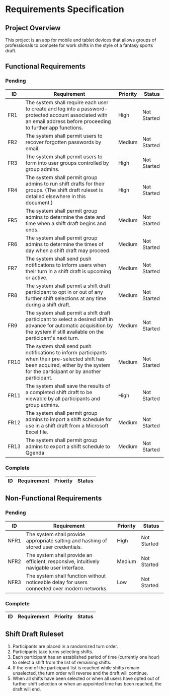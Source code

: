 # Requirements Specification

## Project Overview

This project is an app for mobile and tablet devices that allows groups of professionals to compete for work shifts in the style of a fantasy sports draft.

## Functional Requirements

### Pending

| ID | Requirement | Priority | Status |
|----|----|----|----|
| FR1 | The system shall require each user to create and log into a password-protected account associated with an email address before proceeding to further app functions. | High | Not Started |
| FR2 | The system shall permit users to recover forgotten passwords by email. | Medium | Not Started |
| FR3 | The system shall permit users to form into user groups controlled by group admins. | High | Not Started |
| FR4 | The system shall permit group admins to run shift drafts for their groups. (The shift draft ruleset is detailed elsewhere in this document.) | High | Not Started |
| FR5 | The system shall permit group admins to determine the date and time when a shift draft begins and ends. | Medium | Not Started |
| FR6 | The system shall permit group admins to determine the times of day when a shift draft may proceed. | Medium | Not Started |
| FR7 | The system shall send push notifications to inform users when their turn in a shift draft is upcoming or active. | Medium | Not Started | 
| FR8 | The system shall permit a shift draft participant to opt in or out of any further shift selections at any time during a shift draft. | Medium | Not Started |
| FR9 | The system shall permit a shift draft participant to select a desired shift in advance for automatic acquisition by the system if still available on the participant's next turn. | Medium | Not Started |
| FR10 | The system shall send push notifications to inform participants when their pre-selected shift has been acquired, either by the system for the participant or by another participant. | Medium | Not Started |
| FR11 | The system shall save the results of a completed shift draft to be viewable by all participants and group admins. | High | Not Started |
| FR12 | The system shall permit group admins to import a shift schedule for use in a shift draft from a Microsoft Excel file. | Medium | Not Started |
| FR13 | The system shall permit group admins to export a shift schedule to Qgenda | Medium | Not Started |

### Complete

| ID | Requirement | Priority | Status |
|----|----|----|----|

## Non-Functional Requirements

### Pending

| ID | Requirement | Priority | Status |
|----|----|----|----|
| NFR1 | The system shall provide appropriate salting and hashing of stored user credentials. | High | Not Started |
| NFR2 | The system shall provide an efficient, responsive, intuitively navigable user interface. | Medium | Not Started |
| NFR3 | The system shall function without noticeable delay for users connected over modern networks. | Low | Not Started |

### Complete

| ID | Requirement | Priority | Status |
|----|----|----|----|

## Shift Draft Ruleset

1. Participants are placed in a randomized turn order.
2. Participants take turns selecting shifts.
3. Each participant has an established period of time (currently one hour) to select a shift from the list of remaining shifts.
4. If the end of the participant list is reached while shifts remain unselected, the turn order will reverse and the draft will continue.
5. When all shifts have been selected or when all users have opted out of further shift selection or when an appointed time has been reached, the draft will end.